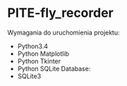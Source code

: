 # PITE-fly_recorder
Wymagania do uruchomienia projektu:
- Python3.4
- Python Matplotlib
- Python Tkinter
- Python SQLite
Database:
- SQLite3
